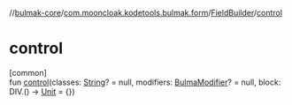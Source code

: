 //[bulmak-core](../../../index.md)/[com.mooncloak.kodetools.bulmak.form](../index.md)/[FieldBuilder](index.md)/[control](control.md)

# control

[common]\
fun [control](control.md)(classes: [String](https://kotlinlang.org/api/core/kotlin-stdlib/kotlin/-string/index.html)? = null, modifiers: [BulmaModifier](../../com.mooncloak.kodetools.bulmak.modifier/-bulma-modifier/index.md)? = null, block: DIV.() -&gt; [Unit](https://kotlinlang.org/api/core/kotlin-stdlib/kotlin/-unit/index.html) = {})

